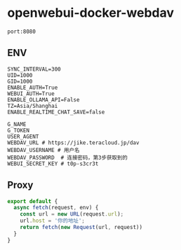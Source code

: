 # openwebui-docker-webdav

`port:8080`

## ENV
```
SYNC_INTERVAL=300
UID=1000
GID=1000
ENABLE_AUTH=True
WEBUI_AUTH=True
ENABLE_OLLAMA_API=False
TZ=Asia/Shanghai
ENABLE_REALTIME_CHAT_SAVE=false
```
```
G_NAME
G_TOKEN
USER_AGENT
WEBDAV_URL # https://jike.teracloud.jp/dav  
WEBDAV_USERNAME # 用户名
WEBDAV_PASSWORD  # 连接密码，第3步获取到的
WEBUI_SECRET_KEY # t0p-s3cr3t
```

## Proxy
```js
export default {
  async fetch(request, env) {
    const url = new URL(request.url);
    url.host = '你的地址'; 
    return fetch(new Request(url, request))
  }
}
```
